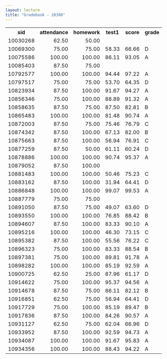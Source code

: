```yaml
---
layout: lecture
title: "Gradebook - 20308"
---
```


<!-- html table generated in R 3.2.3 by xtable 1.8-2 package -->
<!-- Fri Feb 26 15:09:19 2016 -->
<table >
<tr> <th> sid </th> <th> attendance </th> <th> homework </th> <th> test1 </th> <th> score </th> <th> grade </th>  </tr>
  <tr> <td align="right"> 10030268 </td> <td align="right"> 62.50 </td> <td align="right"> 50.00 </td> <td align="right">  </td> <td align="right">  </td> <td>  </td> </tr>
  <tr> <td align="right"> 10069300 </td> <td align="right"> 75.00 </td> <td align="right"> 75.00 </td> <td align="right"> 58.33 </td> <td align="right"> 66.66 </td> <td> D </td> </tr>
  <tr> <td align="right"> 10075586 </td> <td align="right"> 100.00 </td> <td align="right"> 100.00 </td> <td align="right"> 86.11 </td> <td align="right"> 93.05 </td> <td> A </td> </tr>
  <tr> <td align="right"> 10085403 </td> <td align="right"> 87.50 </td> <td align="right"> 75.00 </td> <td align="right">  </td> <td align="right">  </td> <td>  </td> </tr>
  <tr> <td align="right"> 10792577 </td> <td align="right"> 100.00 </td> <td align="right"> 100.00 </td> <td align="right"> 94.44 </td> <td align="right"> 97.22 </td> <td> A </td> </tr>
  <tr> <td align="right"> 10797517 </td> <td align="right"> 75.00 </td> <td align="right"> 75.00 </td> <td align="right"> 53.70 </td> <td align="right"> 64.35 </td> <td> D </td> </tr>
  <tr> <td align="right"> 10823934 </td> <td align="right"> 87.50 </td> <td align="right"> 100.00 </td> <td align="right"> 91.67 </td> <td align="right"> 94.27 </td> <td> A </td> </tr>
  <tr> <td align="right"> 10856346 </td> <td align="right"> 75.00 </td> <td align="right"> 100.00 </td> <td align="right"> 88.89 </td> <td align="right"> 91.32 </td> <td> A </td> </tr>
  <tr> <td align="right"> 10858635 </td> <td align="right"> 87.50 </td> <td align="right"> 75.00 </td> <td align="right"> 87.50 </td> <td align="right"> 82.81 </td> <td> B </td> </tr>
  <tr> <td align="right"> 10865483 </td> <td align="right"> 100.00 </td> <td align="right"> 100.00 </td> <td align="right"> 81.48 </td> <td align="right"> 90.74 </td> <td> A </td> </tr>
  <tr> <td align="right"> 10872003 </td> <td align="right"> 87.50 </td> <td align="right"> 75.00 </td> <td align="right"> 75.46 </td> <td align="right"> 76.79 </td> <td> C </td> </tr>
  <tr> <td align="right"> 10874342 </td> <td align="right"> 87.50 </td> <td align="right"> 100.00 </td> <td align="right"> 67.13 </td> <td align="right"> 82.00 </td> <td> B </td> </tr>
  <tr> <td align="right"> 10875663 </td> <td align="right"> 87.50 </td> <td align="right"> 100.00 </td> <td align="right"> 56.94 </td> <td align="right"> 76.91 </td> <td> C </td> </tr>
  <tr> <td align="right"> 10877259 </td> <td align="right"> 87.50 </td> <td align="right"> 50.00 </td> <td align="right"> 61.11 </td> <td align="right"> 60.24 </td> <td> D </td> </tr>
  <tr> <td align="right"> 10878886 </td> <td align="right"> 100.00 </td> <td align="right"> 100.00 </td> <td align="right"> 90.74 </td> <td align="right"> 95.37 </td> <td> A </td> </tr>
  <tr> <td align="right"> 10879052 </td> <td align="right"> 87.50 </td> <td align="right"> 100.00 </td> <td align="right">  </td> <td align="right">  </td> <td>  </td> </tr>
  <tr> <td align="right"> 10881483 </td> <td align="right"> 100.00 </td> <td align="right"> 100.00 </td> <td align="right"> 50.46 </td> <td align="right"> 75.23 </td> <td> C </td> </tr>
  <tr> <td align="right"> 10883162 </td> <td align="right"> 87.50 </td> <td align="right"> 100.00 </td> <td align="right"> 31.94 </td> <td align="right"> 64.41 </td> <td> D </td> </tr>
  <tr> <td align="right"> 10886848 </td> <td align="right"> 100.00 </td> <td align="right"> 100.00 </td> <td align="right"> 99.07 </td> <td align="right"> 99.53 </td> <td> A </td> </tr>
  <tr> <td align="right"> 10887779 </td> <td align="right"> 75.00 </td> <td align="right"> 75.00 </td> <td align="right">  </td> <td align="right">  </td> <td>  </td> </tr>
  <tr> <td align="right"> 10891050 </td> <td align="right"> 87.50 </td> <td align="right"> 75.00 </td> <td align="right"> 49.07 </td> <td align="right"> 63.60 </td> <td> D </td> </tr>
  <tr> <td align="right"> 10893550 </td> <td align="right"> 100.00 </td> <td align="right"> 100.00 </td> <td align="right"> 76.85 </td> <td align="right"> 88.42 </td> <td> B </td> </tr>
  <tr> <td align="right"> 10894607 </td> <td align="right"> 87.50 </td> <td align="right"> 100.00 </td> <td align="right"> 83.33 </td> <td align="right"> 90.10 </td> <td> A </td> </tr>
  <tr> <td align="right"> 10895216 </td> <td align="right"> 100.00 </td> <td align="right"> 100.00 </td> <td align="right"> 46.30 </td> <td align="right"> 73.15 </td> <td> C </td> </tr>
  <tr> <td align="right"> 10895382 </td> <td align="right"> 87.50 </td> <td align="right"> 100.00 </td> <td align="right"> 55.56 </td> <td align="right"> 76.22 </td> <td> C </td> </tr>
  <tr> <td align="right"> 10896323 </td> <td align="right"> 75.00 </td> <td align="right"> 100.00 </td> <td align="right"> 83.33 </td> <td align="right"> 88.54 </td> <td> B </td> </tr>
  <tr> <td align="right"> 10897381 </td> <td align="right"> 75.00 </td> <td align="right"> 100.00 </td> <td align="right"> 89.81 </td> <td align="right"> 91.78 </td> <td> A </td> </tr>
  <tr> <td align="right"> 10898282 </td> <td align="right"> 100.00 </td> <td align="right"> 100.00 </td> <td align="right"> 85.19 </td> <td align="right"> 92.59 </td> <td> A </td> </tr>
  <tr> <td align="right"> 10900725 </td> <td align="right"> 62.50 </td> <td align="right"> 25.00 </td> <td align="right"> 87.96 </td> <td align="right"> 61.17 </td> <td> D </td> </tr>
  <tr> <td align="right"> 10914622 </td> <td align="right"> 75.00 </td> <td align="right"> 100.00 </td> <td align="right"> 95.37 </td> <td align="right"> 94.56 </td> <td> A </td> </tr>
  <tr> <td align="right"> 10914678 </td> <td align="right"> 87.50 </td> <td align="right"> 75.00 </td> <td align="right"> 86.11 </td> <td align="right"> 82.12 </td> <td> B </td> </tr>
  <tr> <td align="right"> 10916851 </td> <td align="right"> 62.50 </td> <td align="right"> 75.00 </td> <td align="right"> 56.94 </td> <td align="right"> 64.41 </td> <td> D </td> </tr>
  <tr> <td align="right"> 10917729 </td> <td align="right"> 75.00 </td> <td align="right"> 100.00 </td> <td align="right"> 85.19 </td> <td align="right"> 89.47 </td> <td> B </td> </tr>
  <tr> <td align="right"> 10917836 </td> <td align="right"> 87.50 </td> <td align="right"> 100.00 </td> <td align="right"> 84.26 </td> <td align="right"> 90.57 </td> <td> A </td> </tr>
  <tr> <td align="right"> 10931127 </td> <td align="right"> 62.50 </td> <td align="right"> 75.00 </td> <td align="right"> 62.04 </td> <td align="right"> 66.96 </td> <td> D </td> </tr>
  <tr> <td align="right"> 10933952 </td> <td align="right"> 87.50 </td> <td align="right"> 100.00 </td> <td align="right"> 92.59 </td> <td align="right"> 94.73 </td> <td> A </td> </tr>
  <tr> <td align="right"> 10934087 </td> <td align="right"> 100.00 </td> <td align="right"> 100.00 </td> <td align="right"> 91.67 </td> <td align="right"> 95.83 </td> <td> A </td> </tr>
  <tr> <td align="right"> 10934356 </td> <td align="right"> 100.00 </td> <td align="right"> 100.00 </td> <td align="right"> 88.43 </td> <td align="right"> 94.22 </td> <td> A </td> </tr>
   </table>
